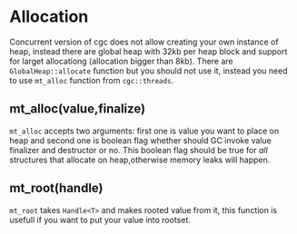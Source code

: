 # Allocation
Concurrent version of cgc does not allow creating your own instance of heap, instead there are global heap with 32kb per heap block and support for larget allocationg (allocation bigger than 8kb). There are `GlobalHeap::allocate` function but you should not use it, instead you need to use `mt_alloc` function from `cgc::threads`. 

## mt_alloc(value,finalize)
`mt_alloc` accepts two arguments: first one is value you want to place on heap and second one is boolean flag whether should GC invoke value finalizer and destructor or no. This boolean flag should be true for *all* structures that allocate on heap,otherwise memory leaks will happen.

## mt_root(handle)
`mt_root` takes `Handle<T>` and makes rooted value from it, this function is usefull if you want to put your value into rootset.